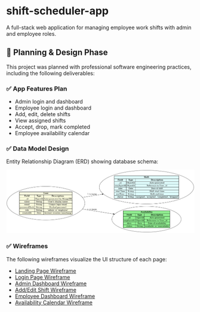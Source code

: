 # shift-scheduler-app
A full-stack web application for managing employee work shifts with admin and employee roles.

## 📐 Planning & Design Phase

This project was planned with professional software engineering practices, including the following deliverables:

### ✅ App Features Plan

- Admin login and dashboard
- Employee login and dashboard
- Add, edit, delete shifts
- View assigned shifts
- Accept, drop, mark completed
- Employee availability calendar

### ✅ Data Model Design

Entity Relationship Diagram (ERD) showing database schema:

![ERD Diagram](docs/shift_scheduler_erd_styled.png)

### ✅ Wireframes

The following wireframes visualize the UI structure of each page:

- [Landing Page Wireframe](docs/wireframe_landing_page.png)
- [Login Page Wireframe](docs/wireframe_login_page.png)
- [Admin Dashboard Wireframe](docs/wireframe_admin_dashboard.png)
- [Add/Edit Shift Wireframe](docs/wireframe_add_edit_shift.png)
- [Employee Dashboard Wireframe](docs/wireframe_employee_dashboard.png)
- [Availability Calendar Wireframe](docs/wireframe_availability_calendar.png)
